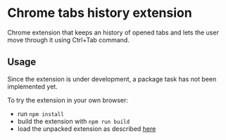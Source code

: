 # Chrome tabs history extension
Chrome extension that keeps an history of opened tabs and lets the user move through it using Ctrl+Tab command.

## Usage
Since the extension is under development, a package task has not been implemented yet.

To try the extension in your own browser:
* run ```npm install```
* build the extension with ```npm run build```
* load the unpacked extension as described [here](https://developer.chrome.com/extensions/getstarted#unpacked "load unpacked extensions")
